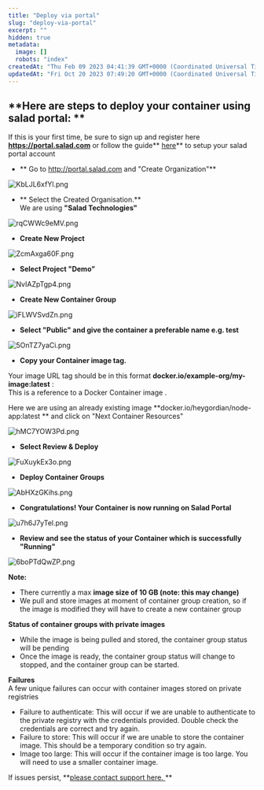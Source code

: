 ```yaml
---
title: "Deploy via portal"
slug: "deploy-via-portal"
excerpt: ""
hidden: true
metadata: 
  image: []
  robots: "index"
createdAt: "Thu Feb 09 2023 04:41:39 GMT+0000 (Coordinated Universal Time)"
updatedAt: "Fri Oct 20 2023 07:49:20 GMT+0000 (Coordinated Universal Time)"
---
```

## **Here are steps to deploy your container using salad portal: **

If this is your first time, be sure to sign up and register here **<https://portal.salad.com>** or follow the guide** [here](https://docs.salad.com/docs/register-on-salad-portal)** to setup your salad portal account 

- ** Go to <http://portal.salad.com> and "Create Organization"** 

![](https://files.readme.io/0dec642-KbLJL6xfYl.png "KbLJL6xfYl.png")

- ** Select the Created Organisation.**  
  We are using **"Salad Technologies"** 

![](https://files.readme.io/dcb0f16-rqCWWc9eMV.png "rqCWWc9eMV.png")

- **Create New Project** 

![](https://files.readme.io/8e6b337-ZcmAxga60F.png "ZcmAxga60F.png")

- **Select Project "Demo"** 

![](https://files.readme.io/d02a76c-NvIAZpTgp4.png "NvIAZpTgp4.png")

- **Create New Container Group** 

![](https://files.readme.io/1640c95-iFLWVSvdZn.png "iFLWVSvdZn.png")

- **Select "Public" and give the container a preferable name e.g. test** 

![](https://files.readme.io/058ba22-5OnTZ7yaCi.png "5OnTZ7yaCi.png")

- **Copy your Container image tag.**

Your image URL  tag should be in this format **docker.io/example-org/my-image:latest** :  
This is a reference to a Docker Container  image . 

Here we are using an already existing image **docker.io/heygordian/node-app:latest ** and click on "Next Container Resources"

![](https://files.readme.io/d876461-hMC7YOW3Pd.png "hMC7YOW3Pd.png")

- **Select Review & Deploy** 

![](https://files.readme.io/5b9c1a6-FuXuykEx3o.png "FuXuykEx3o.png")

- **Deploy Container Groups** 

![](https://files.readme.io/66c2ec7-AbHXzGKihs.png "AbHXzGKihs.png")

- **Congratulations! Your Container is now running on Salad Portal** 

![](https://files.readme.io/8d8ccfc-u7h6J7yTel.png "u7h6J7yTel.png")

- **Review and see the status of your Container which is successfully "Running"**

![](https://files.readme.io/6e08ac7-6boPTdQwZP.png "6boPTdQwZP.png")

**Note:** 

- There currently a max **image size of 10 GB (note: this may change)**
- We pull and store images at moment of container group creation, so if the image is modified they will have to create a new container group

**Status of container groups with private images**

- While the image is being pulled and stored, the container group status will be pending
- Once the image is ready, the container group status will change to stopped, and the container group can be started.

**Failures**  
A few unique failures can occur with container images stored on private registries

- Failure to authenticate: This will occur if we are unable to authenticate to the private registry with the credentials provided. Double check the credentials are correct and try again.
- Failure to store: This will occur if we are unable to store the container image. This should be a temporary condition so try again.
- Image too large: This will occur if the container image is too large. You will need to use a smaller container image.

If issues persist, **[please contact support here. ](mailto:cloud@salad.com) **
